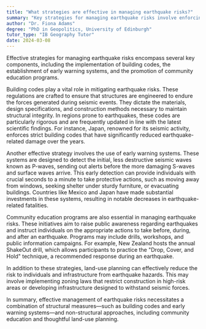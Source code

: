 ```yaml
---
title: "What strategies are effective in managing earthquake risks?"
summary: "Key strategies for managing earthquake risks involve enforcing building codes, establishing early warning systems, and promoting community education programs to enhance preparedness and safety."
author: "Dr. Fiona Adams"
degree: "PhD in Geopolitics, University of Edinburgh"
tutor_type: "IB Geography Tutor"
date: 2024-03-08
---
```


Effective strategies for managing earthquake risks encompass several key components, including the implementation of building codes, the establishment of early warning systems, and the promotion of community education programs.

Building codes play a vital role in mitigating earthquake risks. These regulations are crafted to ensure that structures are engineered to endure the forces generated during seismic events. They dictate the materials, design specifications, and construction methods necessary to maintain structural integrity. In regions prone to earthquakes, these codes are particularly rigorous and are frequently updated in line with the latest scientific findings. For instance, Japan, renowned for its seismic activity, enforces strict building codes that have significantly reduced earthquake-related damage over the years.

Another effective strategy involves the use of early warning systems. These systems are designed to detect the initial, less destructive seismic waves known as P-waves, sending out alerts before the more damaging S-waves and surface waves arrive. This early detection can provide individuals with crucial seconds to a minute to take protective actions, such as moving away from windows, seeking shelter under sturdy furniture, or evacuating buildings. Countries like Mexico and Japan have made substantial investments in these systems, resulting in notable decreases in earthquake-related fatalities.

Community education programs are also essential in managing earthquake risks. These initiatives aim to raise public awareness regarding earthquakes and instruct individuals on the appropriate actions to take before, during, and after an earthquake. Programs may include drills, workshops, and public information campaigns. For example, New Zealand hosts the annual ShakeOut drill, which allows participants to practice the "Drop, Cover, and Hold" technique, a recommended response during an earthquake.

In addition to these strategies, land-use planning can effectively reduce the risk to individuals and infrastructure from earthquake hazards. This may involve implementing zoning laws that restrict construction in high-risk areas or developing infrastructure designed to withstand seismic forces.

In summary, effective management of earthquake risks necessitates a combination of structural measures—such as building codes and early warning systems—and non-structural approaches, including community education and thoughtful land-use planning.
    